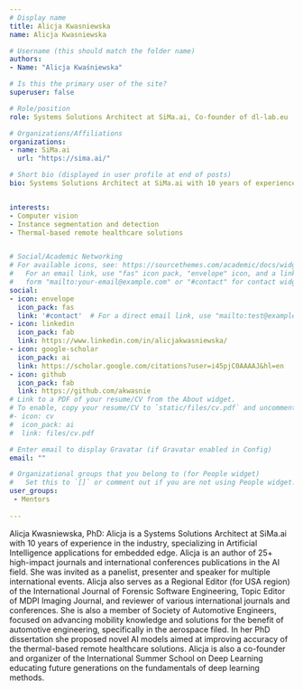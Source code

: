 ```yaml
---
# Display name
title: Alicja Kwasniewska
name: Alicja Kwasniewska

# Username (this should match the folder name)
authors:
- Name: "Alicja Kwaśniewska"

# Is this the primary user of the site?
superuser: false

# Role/position
role: Systems Solutions Architect at SiMa.ai, Co-founder of dl-lab.eu

# Organizations/Affiliations
organizations:
- name: SiMa.ai
  url: "https://sima.ai/"

# Short bio (displayed in user profile at end of posts)
bio: Systems Solutions Architect at SiMa.ai with 10 years of experience in the industry, specializing in Artificial Intelligence applications for embedded edge. Author of 25+ high-impact journals and international conferences publications in the AI field.


interests:
- Computer vision 
- Instance segmentation and detection
- Thermal-based remote healthcare solutions


# Social/Academic Networking
# For available icons, see: https://sourcethemes.com/academic/docs/widgets/#icons
#   For an email link, use "fas" icon pack, "envelope" icon, and a link in the
#   form "mailto:your-email@example.com" or "#contact" for contact widget.
social:
- icon: envelope
  icon_pack: fas
  link: '#contact'  # For a direct email link, use "mailto:test@example.org".
- icon: linkedin
  icon_pack: fab
  link: https://www.linkedin.com/in/alicjakwasniewska/
- icon: google-scholar
  icon_pack: ai
  link: https://scholar.google.com/citations?user=i45pjC0AAAAJ&hl=en
- icon: github
  icon_pack: fab
  link: https://github.com/akwasnie
# Link to a PDF of your resume/CV from the About widget.
# To enable, copy your resume/CV to `static/files/cv.pdf` and uncomment the lines below.  
#- icon: cv
#  icon_pack: ai
#  link: files/cv.pdf

# Enter email to display Gravatar (if Gravatar enabled in Config)
email: ""

# Organizational groups that you belong to (for People widget)
#   Set this to `[]` or comment out if you are not using People widget.  
user_groups:
 - Mentors
 
---
```

Alicja Kwasniewska, PhD: Alicja is a Systems Solutions Architect at SiMa.ai with 10 years of experience in the industry, specializing in Artificial Intelligence applications for embedded edge. Alicja is an author of 25+ high-impact journals and international conferences publications in the AI field. She was invited as a panelist, presenter and speaker for multiple international events. Alicja also serves as a Regional Editor (for USA region) of the International Journal of Forensic Software Engineering, Topic Editor of MDPI Imaging Journal, and reviewer of various international journals and conferences. She is also a member of Society of Automotive Engineers, focused on advancing mobility knowledge and solutions for the benefit of automotive engineering, specifically in the aerospace filed. In her PhD dissertation she proposed novel AI models aimed at improving accuracy of the thermal-based remote healthcare solutions. Alicja is also a co-founder and organizer of the International Summer School on Deep Learning educating future generations on the fundamentals of deep learning methods.
